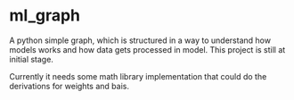 # ml_graph

A python simple graph, which is structured in a way to understand how models works and how data gets processed in model.
This project is still at initial stage. 

Currently it needs some math library implementation that could do the derivations for weights and bais.
